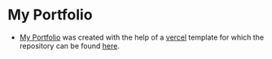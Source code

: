 # My Portfolio

- [My Portfolio](https://ecco257-portfolio.vercel.app) was created with the help of a [vercel](https://vercel.com/) template for which the repository can be found [here](https://github.com/Atinux/content-wind/tree/main/.demo).